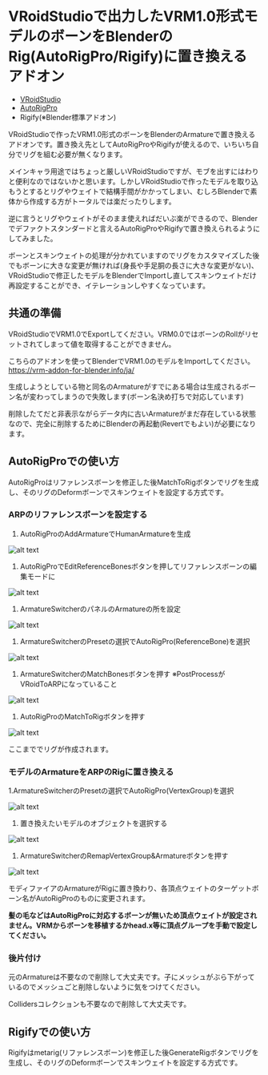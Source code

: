 # VRoidStudioで出力したVRM1.0形式モデルのボーンをBlenderのRig(AutoRigPro/Rigify)に置き換えるアドオン

- [VRoidStudio](https://vroid.com/studio)
- [AutoRigPro](https://blendermarket.com/products/auto-rig-pro)
- Rigify(※Blender標準アドオン)

VRoidStudioで作ったVRM1.0形式のボーンをBlenderのArmatureで置き換えるアドオンです。置き換え先としてAutoRigProやRigifyが使えるので、いちいち自分でリグを組む必要が無くなります。

メインキャラ用途ではちょっと厳しいVRoidStudioですが、モブを出すにはわりと便利なのではないかと思います。しかしVRoidStudioで作ったモデルを取り込もうとするとリグやウェイトで結構手間がかかってしまい、むしろBlenderで素体から作成する方がトータルでは楽だったりします。

逆に言うとリグやウェイトがそのまま使えればだいぶ楽ができるので、Blenderでデファクトスタンダードと言えるAutoRigProやRigifyで置き換えられるようにしてみました。

ボーンとスキンウェイトの処理が分かれていますのでリグをカスタマイズした後でもボーンに大きな変更が無ければ(身長や手足胴の長さに大きな変更がない)、VRoidStudioで修正したモデルをBlenderでImportし直してスキンウェイトだけ再設定することができ、イテレーションしやすくなっています。

## 共通の準備

VRoidStudioでVRM1.0でExportしてください。VRM0.0ではボーンのRollがリセットされてしまって値を取得することができません。

こちらのアドオンを使ってBlenderでVRM1.0のモデルをImportしてください。
https://vrm-addon-for-blender.info/ja/

生成しようとしている物と同名のArmatureがすでにある場合は生成されるボーン名が変わってしまうので失敗します(ボーン名決め打ちで対応しています)

削除したてだと非表示ながらデータ内に古いArmatureがまだ存在している状態なので、完全に削除するためにBlenderの再起動(Revertでもよい)が必要になります。

## AutoRigProでの使い方

AutoRigProはリファレンスボーンを修正した後MatchToRigボタンでリグを生成し、そのリグのDeformボーンでスキンウェイトを設定する方式です。

### ARPのリファレンスボーンを設定する

1. AutoRigProのAddArmatureでHumanArmatureを生成

![alt text](imgs/image.png)

1. AutoRigProでEditReferenceBonesボタンを押してリファレンスボーンの編集モードに

![alt text](imgs/image-1.png)

1. ArmatureSwitcherのパネルのArmatureの所を設定

![alt text](imgs/image-2.png)

1. ArmatureSwitcherのPresetの選択でAutoRigPro(ReferenceBone)を選択

![alt text](imgs/image-3.png)

1. ArmatureSwitcherのMatchBonesボタンを押す
※PostProcessがVRoidToARPになっていること

![alt text](imgs/image-5.png)

1. AutoRigProのMatchToRigボタンを押す

![alt text](imgs/image-6.png)

ここまででリグが作成されます。

### モデルのArmatureをARPのRigに置き換える

1.ArmatureSwitcherのPresetの選択でAutoRigPro(VertexGroup)を選択

![alt text](imgs/image-9.png)

1. 置き換えたいモデルのオブジェクトを選択する

![alt text](imgs/image-7.png)

1. ArmatureSwitcherのRemapVertexGroup&Armatureボタンを押す

![alt text](imgs/image-8.png)

モディファイアのArmatureがRigに置き換わり、各頂点ウェイトのターゲットボーン名がAutoRigProのものに変更されます。

<b>髪の毛などはAutoRigProに対応するボーンが無いため頂点ウェイトが設定されません。VRMからボーンを移植するかhead.x等に頂点グループを手動で設定してください。</b>

### 後片付け

元のArmatureは不要なので削除して大丈夫です。子にメッシュがぶら下がっているのでメッシュごと削除しないように気をつけてください。

Collidersコレクションも不要なので削除して大丈夫です。

## Rigifyでの使い方

Rigifyはmetarig(リファレンスボーン)を修正した後GenerateRigボタンでリグを生成し、そのリグのDeformボーンでスキンウェイトを設定する方式です。

